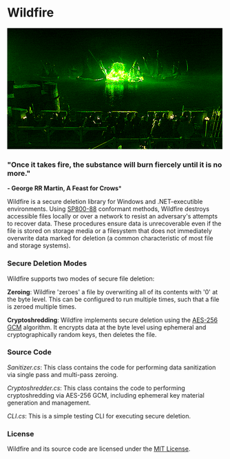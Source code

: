# Wildfire
![Wildfire Screenshot](wildfire.gif)

### "Once it takes fire, the substance will burn fiercely until it is no more."
**- George RR Martin, A Feast for Crows***

Wildfire is a secure deletion library for Windows and .NET-executible environments. Using [SP800-88](https://nvlpubs.nist.gov/nistpubs/SpecialPublications/NIST.SP.800-88r1.pdf) conformant methods, Wildfire destroys accessible files locally or over a network to resist an adversary's attempts to recover data. These procedures ensure data is unrecoverable even if the file is stored on storage media or a filesystem that does not immediately overwrite data marked for deletion (a common characteristic of most file and storage systems). 

### Secure Deletion Modes

Wildfire supports two modes of secure file deletion:

**Zeroing**: Wildfire 'zeroes' a file by overwriting all of its contents with '0' at the byte level. This can be configured to run multiple times, such that a file is zeroed multiple times. 

**Cryptoshredding**: Wildfire implements secure deletion using the [AES-256 GCM](https://en.wikipedia.org/wiki/Galois/Counter_Mode) algorithm. It encrypts data at the byte level using ephemeral and cryptographically random keys, then deletes the file. 

### Source Code

*Sanitizer.cs*: This class contains the code for performing data sanitization via single pass and multi-pass zeroing.

*Cryptoshredder.cs*: This class contains the code to performing cryptoshredding via AES-256 GCM, including ephemeral key material generation and management. 

*CLI.cs*: This is a simple testing CLI for executing secure deletion. 

### License

Wildfire and its source code are licensed under the [MIT License](https://en.wikipedia.org/wiki/MIT_License). 
